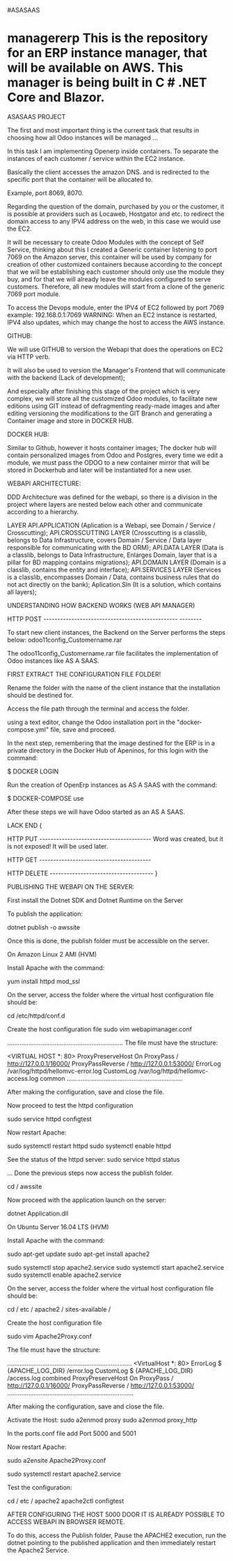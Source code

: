 #ASASAAS
# managererp This is the repository for an ERP instance manager, that will be available on AWS. This manager is being built in C # .NET Core and Blazor.


ASASAAS PROJECT

The first and most important thing is the current task that results in choosing how all Odoo instances will be managed ...

In this task I am implementing Openerp inside containers.
To separate the instances of each customer / service within the EC2 instance.

Basically the client accesses the amazon DNS. and is redirected to the specific port that the container will be allocated to.

Example, port 8069, 8070.

Regarding the question of the domain, purchased by you or the customer, it is possible at providers such as Locaweb, Hostgator and etc. to redirect the domain access to any IPV4 address on the web, in this case we would use the EC2.

It will be necessary to create Odoo Modules with the concept of Self Service, thinking about this I created a Generic container listening to port 7069 on the Amazon server, this container will be used by company for creation of other customized containers because according to the concept that we will be establishing each customer should only use the module they buy, and for that we will already leave the modules configured to serve customers. Therefore, all new modules will start from a clone of the generic 7069 port module.

To access the Devops module, enter the IPV4 of EC2 followed by port 7069 example: 192.168.0.1:7069
WARNING: When an EC2 instance is restarted, IPV4 also updates, which may change the host to access the AWS instance.

GITHUB:

We will use GITHUB to version the Webapi that does the operations on EC2 via HTTP verb.

It will also be used to version the Manager's Frontend that will communicate with the backend (Lack of development);

And especially after finishing this stage of the project which is very complex, we will store all the customized Odoo modules, to facilitate new editions using GIT instead of defragmenting ready-made images and after editing versioning the modifications to the GIT Branch and generating a Container image and store in DOCKER HUB.


DOCKER HUB:

Similar to Github, however it hosts container images;
The docker hub will contain personalized images from Odoo and Postgres, every time we edit a module, we must pass the ODOO to a new container mirror that will be stored in Dockerhub and later will be instantiated for a new user.

WEBAPI ARCHITECTURE:

DDD Architecture was defined for the webapi, so there is a division in the project where layers are nested below each other and communicate according to a hierarchy.

LAYER API.APPLICATION (Aplication is a Webapi, see Domain / Service / Crosscutting);
API.CROSSCUTTING LAYER (Crosscutting is a classlib, belongs to Data Infrastructure, covers Domain / Service / Data layer responsible for communicating with the BD ORM);
API.DATA LAYER (Data is a classlib, belongs to Data Infrastructure, Enlarges Domain, layer that is a pillar for BD mapping contains migrations);
API.DOMAIN LAYER (Domain is a classlib, contains the entity and interface);
API.SERVICES LAYER (Services is a classlib, encompasses Domain / Data, contains business rules that do not act directly on the bank);
Aplication.Sln (It is a solution, which contains all layers);

UNDERSTANDING HOW BACKEND WORKS (WEB API MANAGER)

HTTP POST ------------------------------------------------ --------

To start new client instances, the Backend on the Server performs the steps below:
odoo11config_Customername.rar

The odoo11config_Customername.rar file facilitates the implementation of Odoo instances like AS A SAAS.

FIRST EXTRACT THE CONFIGURATION FILE FOLDER!

Rename the folder with the name of the client instance that the installation should be destined for.

Access the file path through the terminal and access the folder.

using a text editor, change the Odoo installation port in the "docker-compose.yml" file, save and proceed.

In the next step, remembering that the image destined for the ERP is in a private directory in the Docker Hub of Apeninos, for this login with the command:

$ DOCKER LOGIN

Run the creation of OpenErp instances as AS A SAAS with the command:

$ DOCKER-COMPOSE use

After these steps we will have Odoo started as an AS A SAAS.

LACK END {

HTTP PUT ---------------------------------------- Word was created, but it is not exposed! It will be used later.

HTTP GET ----------------------------------------

HTTP DELETE -------------------------------------
}

PUBLISHING THE WEBAPI ON THE SERVER:

First install the Dotnet SDK and Dotnet Runtime on the Server

To publish the application:

dotnet publish -o awssite

Once this is done, the publish folder must be accessible on the server.

On Amazon Linux 2 AMI (HVM)

Install Apache with the command:

yum install httpd mod_ssl

On the server, access the folder where the virtual host configuration file should be:

cd /etc/httpd/conf.d

Create the host configuration file
sudo vim webapimanager.conf

..................................................................
The file must have the structure:

<VIRTUAL HOST *: 80>
 ProxyPreserveHost On
 ProxyPass / http://127.0.0.1/16000/
 ProxyPassReverse / http://127.0.0.1:53000/
 ErrorLog /var/log/httpd/hellomvc-error.log
 CustomLog /var/log/httpd/hellomvc-access.log common
</VirtualHost>
..................................................................


After making the configuration, save and close the file.

Now proceed to test the httpd configuration

sudo service httpd configtest

Now restart Apache:

sudo systemctl restart httpd
sudo systemctl enable httpd

See the status of the httpd server:
sudo service httpd status

...
Done the previous steps now access the publish folder.

cd / awssite

Now proceed with the application launch on the server:

dotnet Application.dll

On Ubuntu Server 16.04 LTS (HVM)

Install Apache with the command:

sudo apt-get update
sudo apt-get install apache2

sudo systemctl stop apache2.service
sudo systemctl start apache2.service
sudo systemctl enable apache2.service

On the server, access the folder where the virtual host configuration file should be:

cd / etc / apache2 / sites-available /

Create the host configuration file

sudo vim Apache2Proxy.conf

The file must have the structure:

.......................................................................
<VirtualHost *: 80>
  ErrorLog $ {APACHE_LOG_DIR} /error.log
  CustomLog $ {APACHE_LOG_DIR} /access.log combined
  ProxyPreserveHost On
  ProxyPass / http://127.0.0.1/16000/
  ProxyPassReverse / http://127.0.0.1:53000/
</VirtualHost>
........................................................................



After making the configuration, save and close the file.

Activate the Host:
sudo a2enmod proxy
sudo a2enmod proxy_http

In the ports.conf file add Port 5000 and 5001

Now restart Apache:

sudo a2ensite Apache2Proxy.conf

sudo systemctl restart apache2.service

Test the configuration:

cd / etc / apache2
apache2ctl configtest

AFTER CONFIGURING THE HOST 5000 DOOR IT IS ALREADY POSSIBLE TO ACCESS WEBAPI IN BROWSER REMOTE.

To do this, access the Publish folder, Pause the APACHE2 execution, run the dotnet pointing to the published application and then immediately restart the Apache2 Service.
